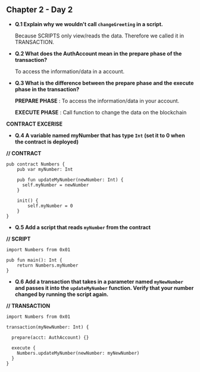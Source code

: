 ## Chapter 2 - Day 2
 - **Q.1 Explain why we wouldn't call `changeGreeting` in a script.**
  
     Because SCRIPTS only view/reads the data. Therefore we called it in TRANSACTION.
    
 - **Q.2 What does the AuthAccount mean in the prepare phase of the transaction?**
   
     To access the information/data in a account. 
     
- **Q.3 What is the difference between the prepare phase and the execute phase in the transaction?**
       
    **PREPARE PHASE** :  To access the information/data in your account.
    
    **EXECUTE PHASE** : Call function to change the data on the blockchain
    
**CONTRACT EXCERISE**

- **Q.4 A variable named myNumber that has type `Int` (set it to 0 when the contract is deployed)**

**// CONTRACT**
```cadence
pub contract Numbers {
    pub var myNumber: Int

    pub fun updateMyNumber(newNumber: Int) {
      self.myNumber = newNumber
    }

    init() {
        self.myNumber = 0
    }
}
```
- **Q.5 Add a script that reads `myNumber` from the contract**

**// SCRIPT**
```cadence
import Numbers from 0x01

pub fun main(): Int {
    return Numbers.myNumber
}
```
- **Q.6 Add a transaction that takes in a parameter named `myNewNumber` and passes it into the `updateMyNumber` function. Verify that your number changed by running the script again.**

**// TRANSACTION**
```cadence
import Numbers from 0x01

transaction(myNewNumber: Int) {

  prepare(acct: AuthAccount) {}

  execute {
    Numbers.updateMyNumber(newNumber: myNewNumber)
  }
}
```

